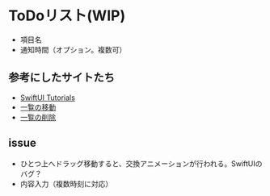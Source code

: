 # ToDoリスト(WIP)

* 項目名
* 通知時間（オプション。複数可）

## 参考にしたサイトたち

* [SwiftUI Tutorials](https://developer.apple.com/tutorials/swiftui)
* [一覧の移動](https://www.hackingwithswift.com/quick-start/swiftui/how-to-let-users-move-rows-in-a-list)
* [一覧の削除](https://www.hackingwithswift.com/quick-start/swiftui/how-to-enable-editing-on-a-list-using-editbutton)

## issue

* ひとつ上へドラッグ移動すると、交換アニメーションが行われる。SwiftUIのバグ？
* 内容入力（複数時刻に対応）
